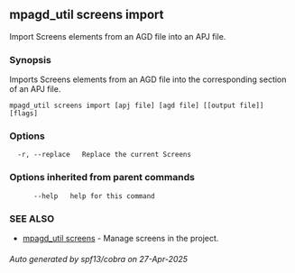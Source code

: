 ## mpagd_util screens import

Import Screens elements from an AGD file into an APJ file.

### Synopsis

Imports Screens elements from an AGD file into the corresponding section of an APJ file.

```
mpagd_util screens import [apj file] [agd file] [[output file]] [flags]
```

### Options

```
  -r, --replace   Replace the current Screens
```

### Options inherited from parent commands

```
      --help   help for this command
```

### SEE ALSO

* [mpagd_util screens](mpagd_util_screens.md)	 - Manage screens in the project.

###### Auto generated by spf13/cobra on 27-Apr-2025

